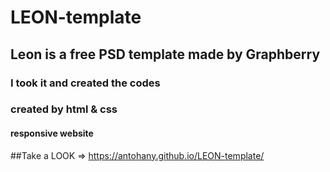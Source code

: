 # LEON-template
## Leon is a free PSD template made by Graphberry
### I took it and created the codes 
### created by html & css

#### responsive website

##Take a LOOK => https://antohany.github.io/LEON-template/
